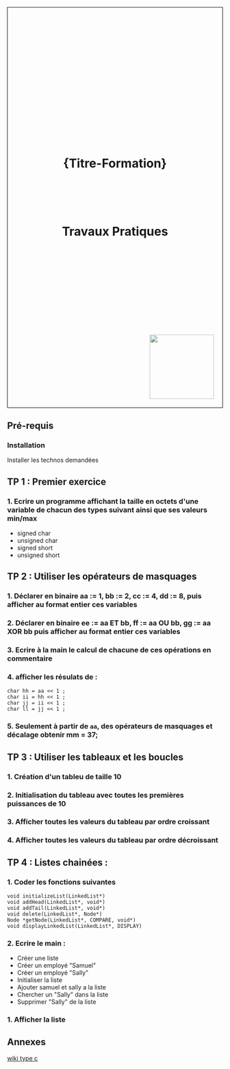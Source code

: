 <div style="height:24.7cm; position: relative; border: 1px solid black;">
    <h1 style="position:absolute; top: 33%; width:100%; text-align: center;">{Titre-Formation}</h1>
    <h1 style="position:absolute; top: 50%; width:100%; text-align: center;">Travaux Pratiques</h1>
    <img src="ressources/logo-zenika-small.png" style="position: absolute; bottom: 20px; right: 20px; height: 150px;">
</div>
<div class="pb"></div>


## Pré-requis

### Installation

Installer les technos demandées


## TP 1 : Premier exercice

### 1. Ecrire un programme affichant la taille en octets d'une variable de chacun des types suivant ainsi que ses valeurs min/max

- signed char
- unsigned char
- signed short
- unsigned short


## TP 2 : Utiliser les opérateurs de masquages

### 1. Déclarer en binaire aa := 1, bb := 2, cc := 4, dd := 8, puis afficher au format entier ces variables
### 2. Déclarer en binaire ee := aa ET bb, ff := aa OU bb, gg := aa XOR bb puis afficher au format entier ces variables
### 3. Ecrire à la main le calcul de chacune de ces opérations en commentaire
### 4. afficher les résulats de :
    char hh = aa << 1 ;
    char ii = hh << 1 ;
    char jj = ii << 1 ;
    char ll = jj << 1 ;
### 5. Seulement à partir de `aa`, des opérateurs de masquages et décalage  obtenir mm = 37;

## TP 3 : Utiliser les tableaux et les boucles

### 1. Création d'un tableu de taille 10
### 2. Initialisation du tableau avec toutes les premières puissances de 10
### 3. Afficher toutes les valeurs du tableau par ordre croissant
### 4. Afficher toutes les valeurs du tableau par ordre décroissant


## TP 4 : Listes chainées :

### 1. Coder les fonctions suivantes
    void initializeList(LinkedList*)
    void addHead(LinkedList*, void*)
    void addTail(LinkedList*, void*)
    void delete(LinkedList*, Node*)
    Node *getNode(LinkedList*, COMPARE, void*)
    void displayLinkedList(LinkedList*, DISPLAY)

### 2. Ecrire le main :
- Créer une liste
- Créer un employé "Samuel"
- Créer un employé "Sally"
- Initialiser la liste
- Ajouter samuel et sally a la liste
- Chercher un "Sally" dans la liste
- Supprimer "Sally" de la liste

### 1. Afficher la liste

## Annexes

[wiki type c](https://en.wikipedia.org/wiki/C_data_types)


